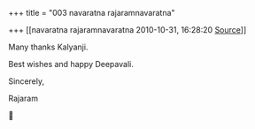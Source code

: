 +++
title = "003 navaratna rajaramnavaratna"

+++
[[navaratna rajaramnavaratna	2010-10-31, 16:28:20 [Source](https://groups.google.com/g/bvparishat/c/I6RftkZCkoE)]]



 Many thanks Kalyanji.



Best wishes and happy Deepavali.



Sincerely,

Rajaram  
  



